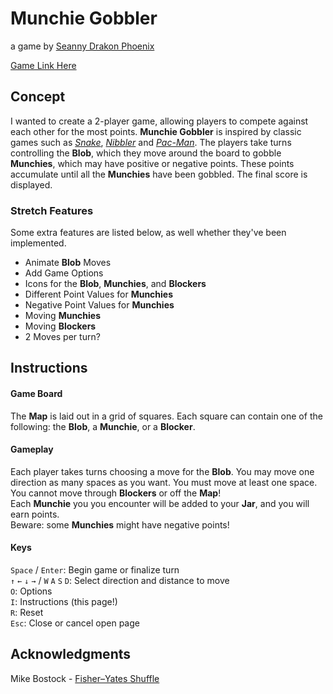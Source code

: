 # Munchie Gobbler
a game by [Seanny Drakon Phoenix](https://www.linkedin.com/in/seannyphoenix/)

[Game Link Here]()

## Concept
I wanted to create a 2-player game, allowing players to compete against each other for the most points. **Munchie Gobbler** is inspired by classic games such as [*Snake*](https://en.wikipedia.org/wiki/Snake_(video_game_genre)), [*Nibbler*]() and [*Pac-Man*](https://en.wikipedia.org/wiki/Pac-Man). The players take turns controlling the **Blob**, which they move around the board to gobble **Munchies**, which may have positive or negative points. These points accumulate until all the **Munchies** have been gobbled. The final score is displayed.

### Stretch Features

Some extra features are listed below, as well whether they've been implemented.
* Animate **Blob** Moves
* Add Game Options
* Icons for the **Blob**, **Munchies**, and **Blockers**
* Different Point Values for **Munchies**
* Negative Point Values for **Munchies**
* Moving **Munchies**
* Moving **Blockers**
* 2 Moves per turn?

## Instructions

#### Game Board
The **Map** is laid out in a grid of squares. Each square can contain one of the following: the **Blob**, a **Munchie**, or a **Blocker**.

#### Gameplay
Each player takes turns choosing a move for the **Blob**. You may move one direction as many spaces as you want. You must move at least one space. You cannot move through **Blockers** or off the **Map**!
<br/>
Each **Munchie** you you encounter will be added to your **Jar**, and you will earn points.
<br/>
Beware: some **Munchies** might have negative points!

#### Keys
  `Space` / `Enter`: Begin game or finalize turn<br/>
  `↑` `←` `↓` `→` / `W` `A` `S` `D`: Select direction and distance to move<br/>
  `O`: Options<br/>
  `I`: Instructions (this page!)<br/>
  `R`: Reset<br/>
  `Esc`: Close or cancel open page<br/>


## Acknowledgments

Mike Bostock - [Fisher–Yates Shuffle](https://bost.ocks.org/mike/shuffle)
